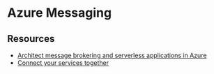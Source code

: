# Azure Messaging

## Resources
- [Architect message brokering and serverless applications in Azure](https://docs.microsoft.com/en-us/learn/paths/architect-messaging-serverless/)
- [Connect your services together](https://docs.microsoft.com/en-us/learn/paths/connect-your-services-together/)